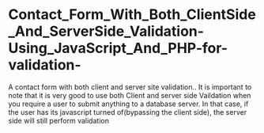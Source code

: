 # Contact_Form_With_Both_ClientSide_And_ServerSide_Validation-Using_JavaScript_And_PHP-for-validation-
A contact form with both client and server site validation.. It is important to note that it is very good to use both Client and server side Vaildation when you require a user to submit anything to a database server. In that case, if the user has its javascript turned of(bypassing the client side), the server side will still perform validation 
